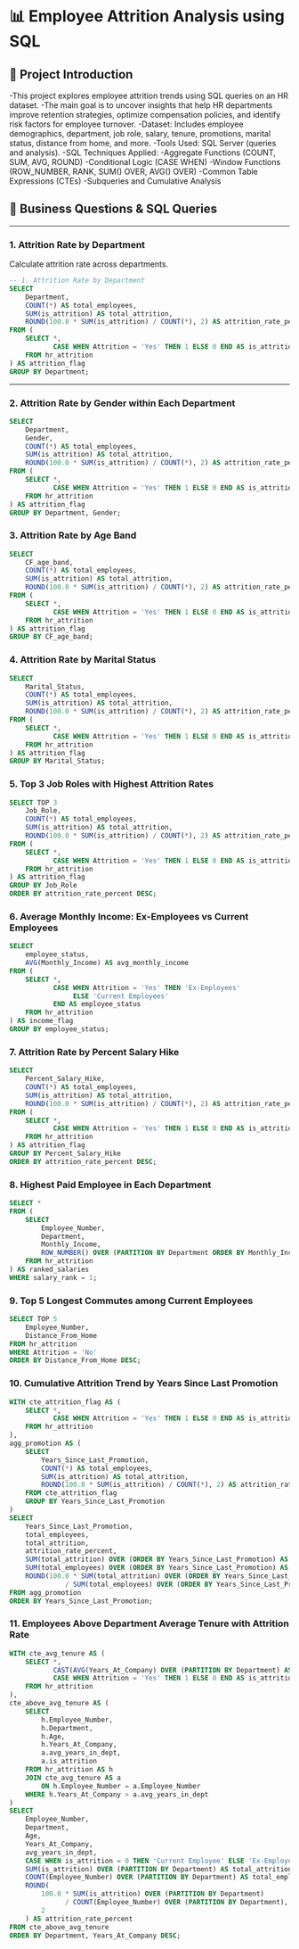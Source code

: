# 📊 Employee Attrition Analysis using SQL
## 📝 Project Introduction

-This project explores employee attrition trends using SQL queries on an HR dataset.
-The main goal is to uncover insights that help HR departments improve retention strategies, optimize compensation policies, and identify risk factors for employee turnover.
-Dataset: Includes employee demographics, department, job role, salary, tenure, promotions, marital status, distance from home, and more.
-Tools Used: SQL Server (queries and analysis).
-SQL Techniques Applied:
-Aggregate Functions (COUNT, SUM, AVG, ROUND)
-Conditional Logic (CASE WHEN)
-Window Functions (ROW_NUMBER, RANK, SUM() OVER, AVG() OVER)
-Common Table Expressions (CTEs)
-Subqueries and Cumulative Analysis

## 📂 Business Questions & SQL Queries


---

### 1. Attrition Rate by Department
Calculate attrition rate across departments.  

```sql
-- 1. Attrition Rate by Department
SELECT
    Department,
    COUNT(*) AS total_employees,
    SUM(is_attrition) AS total_attrition,
    ROUND(100.0 * SUM(is_attrition) / COUNT(*), 2) AS attrition_rate_percent
FROM (
    SELECT *,
           CASE WHEN Attrition = 'Yes' THEN 1 ELSE 0 END AS is_attrition
    FROM hr_attrition
) AS attrition_flag
GROUP BY Department;
``` 

---
### 2. Attrition Rate by Gender within Each Department
```sql
SELECT
    Department,
    Gender,
    COUNT(*) AS total_employees,
    SUM(is_attrition) AS total_attrition,
    ROUND(100.0 * SUM(is_attrition) / COUNT(*), 2) AS attrition_rate_percent
FROM (
    SELECT *,
           CASE WHEN Attrition = 'Yes' THEN 1 ELSE 0 END AS is_attrition
    FROM hr_attrition
) AS attrition_flag
GROUP BY Department, Gender;

``` 

### 3. Attrition Rate by Age Band
```sql
SELECT
    CF_age_band,
    COUNT(*) AS total_employees,
    SUM(is_attrition) AS total_attrition,
    ROUND(100.0 * SUM(is_attrition) / COUNT(*), 2) AS attrition_rate_percent
FROM (
    SELECT *,
           CASE WHEN Attrition = 'Yes' THEN 1 ELSE 0 END AS is_attrition
    FROM hr_attrition
) AS attrition_flag
GROUP BY CF_age_band;

``` 
### 4. Attrition Rate by Marital Status
```sql
SELECT
    Marital_Status,
    COUNT(*) AS total_employees,
    SUM(is_attrition) AS total_attrition,
    ROUND(100.0 * SUM(is_attrition) / COUNT(*), 2) AS attrition_rate_percent
FROM (
    SELECT *,
           CASE WHEN Attrition = 'Yes' THEN 1 ELSE 0 END AS is_attrition
    FROM hr_attrition
) AS attrition_flag
GROUP BY Marital_Status;
```

### 5. Top 3 Job Roles with Highest Attrition Rates
```sql
SELECT TOP 3
    Job_Role,
    COUNT(*) AS total_employees,
    SUM(is_attrition) AS total_attrition,
    ROUND(100.0 * SUM(is_attrition) / COUNT(*), 2) AS attrition_rate_percent
FROM (
    SELECT *,
           CASE WHEN Attrition = 'Yes' THEN 1 ELSE 0 END AS is_attrition
    FROM hr_attrition
) AS attrition_flag
GROUP BY Job_Role
ORDER BY attrition_rate_percent DESC;
```

### 6. Average Monthly Income: Ex-Employees vs Current Employees
```sql
SELECT 
    employee_status,
    AVG(Monthly_Income) AS avg_monthly_income
FROM (
    SELECT *,
           CASE WHEN Attrition = 'Yes' THEN 'Ex-Employees'
                ELSE 'Current Employees'
           END AS employee_status
    FROM hr_attrition
) AS income_flag
GROUP BY employee_status;
```

### 7. Attrition Rate by Percent Salary Hike
```sql
SELECT  
    Percent_Salary_Hike,
    COUNT(*) AS total_employees,
    SUM(is_attrition) AS total_attrition,
    ROUND(100.0 * SUM(is_attrition) / COUNT(*), 2) AS attrition_rate_percent
FROM (
    SELECT *,
           CASE WHEN Attrition = 'Yes' THEN 1 ELSE 0 END AS is_attrition
    FROM hr_attrition
) AS attrition_flag
GROUP BY Percent_Salary_Hike
ORDER BY attrition_rate_percent DESC;
```

### 8. Highest Paid Employee in Each Department
```sql
SELECT *
FROM (
    SELECT
        Employee_Number,
        Department,
        Monthly_Income,
        ROW_NUMBER() OVER (PARTITION BY Department ORDER BY Monthly_Income DESC) AS salary_rank
    FROM hr_attrition
) AS ranked_salaries
WHERE salary_rank = 1;

```
### 9. Top 5 Longest Commutes among Current Employees
```sql
SELECT TOP 5
    Employee_Number,
    Distance_From_Home
FROM hr_attrition
WHERE Attrition = 'No'
ORDER BY Distance_From_Home DESC;

```
### 10. Cumulative Attrition Trend by Years Since Last Promotion
```sql
WITH cte_attrition_flag AS (
    SELECT *,
           CASE WHEN Attrition = 'Yes' THEN 1 ELSE 0 END AS is_attrition
    FROM hr_attrition
),
agg_promotion AS (
    SELECT  
        Years_Since_Last_Promotion,
        COUNT(*) AS total_employees,
        SUM(is_attrition) AS total_attrition,
        ROUND(100.0 * SUM(is_attrition) / COUNT(*), 2) AS attrition_rate_percent
    FROM cte_attrition_flag
    GROUP BY Years_Since_Last_Promotion
)
SELECT
    Years_Since_Last_Promotion,
    total_employees,
    total_attrition,
    attrition_rate_percent,
    SUM(total_attrition) OVER (ORDER BY Years_Since_Last_Promotion) AS cumulative_attrition,
    SUM(total_employees) OVER (ORDER BY Years_Since_Last_Promotion) AS cumulative_employees,
    ROUND(100.0 * SUM(total_attrition) OVER (ORDER BY Years_Since_Last_Promotion) 
              / SUM(total_employees) OVER (ORDER BY Years_Since_Last_Promotion), 2) AS cumulative_attrition_rate_percent
FROM agg_promotion
ORDER BY Years_Since_Last_Promotion;

```
### 11. Employees Above Department Average Tenure with Attrition Rate
```sql
WITH cte_avg_tenure AS (
    SELECT *,
           CAST(AVG(Years_At_Company) OVER (PARTITION BY Department) AS DECIMAL(10,2)) AS avg_years_in_dept,
           CASE WHEN Attrition = 'Yes' THEN 1 ELSE 0 END AS is_attrition
    FROM hr_attrition
),
cte_above_avg_tenure AS (
    SELECT
        h.Employee_Number,
        h.Department,
        h.Age,
        h.Years_At_Company,
        a.avg_years_in_dept,
        a.is_attrition
    FROM hr_attrition AS h
    JOIN cte_avg_tenure AS a
        ON h.Employee_Number = a.Employee_Number
    WHERE h.Years_At_Company > a.avg_years_in_dept
)
SELECT 
    Employee_Number,
    Department,
    Age,
    Years_At_Company,
    avg_years_in_dept,
    CASE WHEN is_attrition = 0 THEN 'Current Employee' ELSE 'Ex-Employee' END AS employee_status,
    SUM(is_attrition) OVER (PARTITION BY Department) AS total_attrition_in_dept,
    COUNT(Employee_Number) OVER (PARTITION BY Department) AS total_employees_in_dept,
    ROUND(
        100.0 * SUM(is_attrition) OVER (PARTITION BY Department) 
              / COUNT(Employee_Number) OVER (PARTITION BY Department),
        2
    ) AS attrition_rate_percent
FROM cte_above_avg_tenure
ORDER BY Department, Years_At_Company DESC;
```
